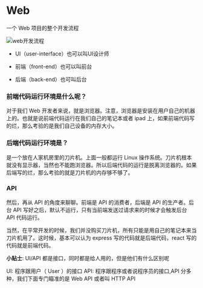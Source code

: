 # Web

一个 Web 项目的整个开发流程

![web开发流程](http://www.processon.com/chart_image/id/5662708be4b01db999f20146.png)

 - UI（user-interface）也可以叫UI设计师

 - 前端（front-end）也可以叫前台

 - 后端（back-end）也可叫后台

### 前端代码运行环境是什么呢？

对于我们 Web 开发者来说，就是浏览器。注意，浏览器是安装在用户自己的机器上的。也就是说前端代码运行在我们自己的笔记本或者 ipad 上，如果前端代码写的烂，那么考验的是我们自己设备的内存大小。

### 后端代码运行环境是？

是一个放在人家机房里的刀片机。上面一般都运行 Linux 操作系统。刀片机根本就没有显示器，当然也不能跑浏览器。所以后端代码的运行是脱离浏览器的。如果后端写的烂，那么考验的就是刀片机的内存够不够了。

### API

然后，再从 API 的角度来聊聊。前端是 API 的消费者，后端是 API 的生产者。后台 API 写好之后，默认不运行，只有当前端发送过请求来的时候才会触发后台 API 代码运行。

当然，在平常开发的时候，我们并没购买刀片机，所有只能是用自己的笔记本来当刀片机用了。这时候，基本可以认为 express 写的代码就是后端代码，react 写的代码就是前端代码。


**小贴士**: UI/API 都是接口，同时都是给人用的，但是他们有什么区别呢

UI: 程序跟用户（ User ）的接口
API: 程序跟程序或者说程序员的接口,API 分多种，我们下面专门瞄准的是 Web API 或者叫 HTTP API
